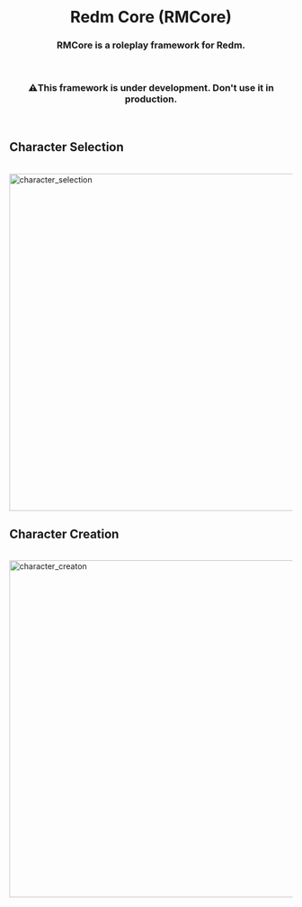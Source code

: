 <br/>
<div align="center">
  <h1>Redm Core (RMCore)</h1>
  <h3>
    <strong>RMCore is a roleplay framework for Redm.</strong>
  </h3>
</div>

<br/>
<div align="center">
  <h3>⚠️This framework is under development. Don't use it in production. </h3>
</div>
<br/>
<div align="left">
  <h2>Character Selection</h2>
  <br/>
  <a href="https://i.imgur.com/rpi3nPb.png"><img src="https://i.imgur.com/rpi3nPb.png" alt="character_selection" style="width: 600px"/></a>
  <br/>
  <h2>Character Creation</h2>
  <br/>
  <a href="https://i.imgur.com/Jbunr7H.png"><img src="https://i.imgur.com/Jbunr7H.png" alt="character_creaton" style="width: 600px"></a>
</div>
